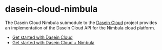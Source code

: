 dasein-cloud-nimbula
====================

The Dasein Cloud Nimbula submodule to the [Dasein Cloud](https://github.com/greese/dasein-cloud) project provides
an implementation of the Dasein Cloud API for the Nimbula cloud platform.

* [Get started with Dasein Cloud](https://github.com/dasein-cloud)
* [Get started with Dasein Cloud + Nimbula](https://github.com/greese/dasein-cloud-nimbula/wiki)
